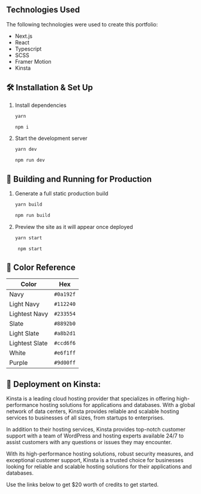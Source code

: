 

## Technologies Used

The following technologies were used to create this portfolio:

- Next.js
- React
- Typescript
- SCSS
- Framer Motion
- Kinsta



## 🛠 Installation & Set Up


1. Install dependencies

   ```sh
   yarn
   ```
   ```sh
   npm i
   ```

2. Start the development server

   ```sh
   yarn dev
   ```
   ```sh
   npm run dev
   ```

## 🚀 Building and Running for Production

1. Generate a full static production build

   ```sh
   yarn build
   ```
   ```sh
   npm run build
   ```

1. Preview the site as it will appear once deployed

   ```sh
   yarn start
   ```
   ```sh
    npm start
    ```


## 🎨 Color Reference

| Color          | Hex                                                                |
| -------------- | ------------------------------------------------------------------ |
| Navy           | `#0a192f` |
| Light Navy     | `#112240` |
| Lightest Navy  | `#233554` |
| Slate          | `#8892b0` |
| Light Slate    | `#a8b2d1` |
| Lightest Slate | `#ccd6f6` |
| White          | `#e6f1ff` |
| Purple         | `#9d00ff` |



## 🚀 Deployment on Kinsta:

Kinsta is a leading cloud hosting provider that specializes in offering high-performance hosting solutions for applications and databases. With a global network of data centers, Kinsta provides reliable and scalable hosting services to businesses of all sizes, from startups to enterprises.

In addition to their hosting services, Kinsta provides top-notch customer support with a team of WordPress and hosting experts available 24/7 to assist customers with any questions or issues they may encounter.

With its high-performance hosting solutions, robust security measures, and exceptional customer support, Kinsta is a trusted choice for businesses looking for reliable and scalable hosting solutions for their applications and databases.

Use the links below to get $20 worth of credits to get started.